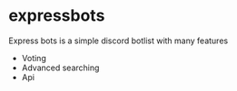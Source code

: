 # expressbots
Express bots is a simple discord botlist with many features
- Voting
- Advanced searching
- Api
